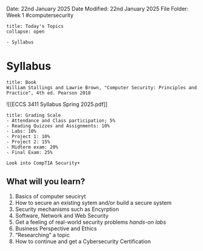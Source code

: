 Date: 22nd January 2025
Date Modified: 22nd January 2025
File Folder: Week 1
#computersecurity

```ad-abstract
title: Today's Topics
collapse: open

- Syllabus

```

# Syllabus

```ad-note
title: Book
William Stallings and Lawrie Brown, "Computer Security: Principles and Practice", 4th ed. Pearson 2018
```

![[ECCS 3411 Syllabus Spring 2025.pdf]]

```ad-important
title: Grading Scale
- Attendance and Class participation; 5%
- Reading Quizzes and Assignments: 10%
- Labs: 10%
- Project 1: 10%
- Project 2: 15%
- Midterm exam: 20%
- Final Exam: 25%
```

```ad-note
Look into CompTIA Security+
```

## What will you learn?
1. Basics of computer seuciryt
2. How to secure an existing sytem and/or build a secure system
3. Security mechanisms such as Encyrption
4. Software, Network and Web Security
5. Get a feeling of real-world security problems *hands-on labs*
6. Business Perspective and Ethics
7. “Researching” a topic
8. How to continue and get a Cybersecurity Certification

